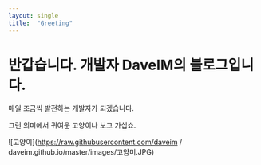 ```yaml
---
layout: single
title:  "Greeting"
---
```


# 반갑습니다. 개발자 DaveIM의 블로그입니다.

매일 조금씩 발전하는 개발자가 되겠습니다.

그런 의미에서 귀여운 고양이나 보고 가십쇼.

![고양이](https://raw.githubusercontent.com/daveim
/
daveim.github.io/master/images/고얌미.JPG)
